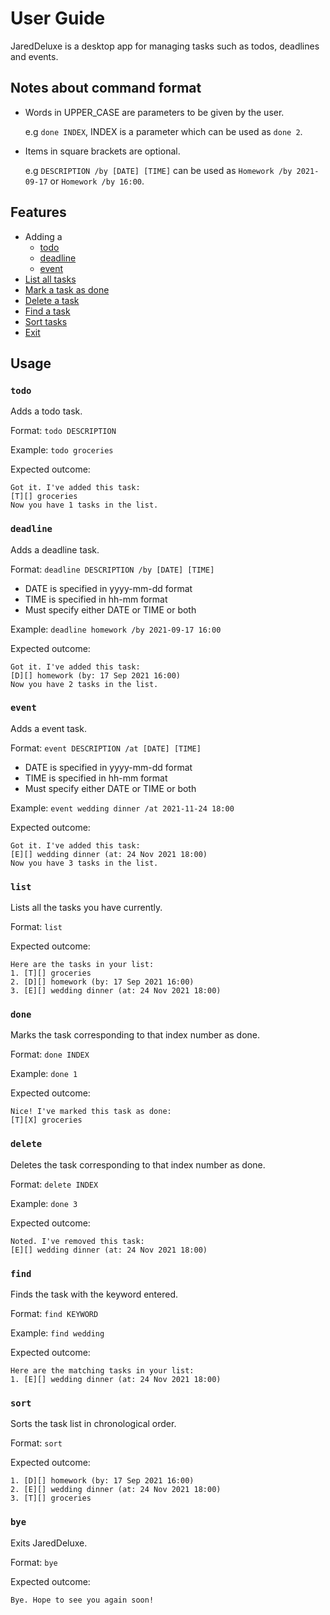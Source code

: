# User Guide

JaredDeluxe is a desktop app for managing tasks such as todos, deadlines and events.

## Notes about command format
* Words in UPPER_CASE are parameters to be given by the user.

  e.g `done INDEX`, INDEX is a parameter which can be used as `done 2`.
* Items in square brackets are optional.

  e.g `DESCRIPTION /by [DATE] [TIME]` can be used as `Homework /by 2021-09-17` or `Homework /by 16:00`.


## Features

- Adding a
  - [todo](#todo)
  - [deadline](#deadline)
  - [event](#event)
- [List all tasks](#list) 
- [Mark a task as done](#done) 
- [Delete a task](#delete) 
- [Find a task](#find) 
- [Sort tasks](#sort) 
- [Exit](#bye) 

## Usage

### `todo`
Adds a todo task.

Format: `todo DESCRIPTION`

Example: `todo groceries`

Expected outcome:

```
Got it. I've added this task:
[T][] groceries
Now you have 1 tasks in the list.
```

### `deadline` 
Adds a deadline task.

Format: `deadline DESCRIPTION /by [DATE] [TIME]`
* DATE is specified in yyyy-mm-dd format
* TIME is specified in hh-mm format
* Must specify either DATE or TIME or both

Example: `deadline homework /by 2021-09-17 16:00`

Expected outcome:

```
Got it. I've added this task:
[D][] homework (by: 17 Sep 2021 16:00)
Now you have 2 tasks in the list.
```

### `event` 
Adds a event task.

Format: `event DESCRIPTION /at [DATE] [TIME]`
* DATE is specified in yyyy-mm-dd format
* TIME is specified in hh-mm format
* Must specify either DATE or TIME or both

Example: `event wedding dinner /at 2021-11-24 18:00`

Expected outcome:

```
Got it. I've added this task:
[E][] wedding dinner (at: 24 Nov 2021 18:00)
Now you have 3 tasks in the list.
```

### `list`
Lists all the tasks you have currently.

Format: `list`

Expected outcome:

```
Here are the tasks in your list:
1. [T][] groceries
2. [D][] homework (by: 17 Sep 2021 16:00)
3. [E][] wedding dinner (at: 24 Nov 2021 18:00)
```

### `done`
Marks the task corresponding to that index number as done.

Format: `done INDEX`

Example: `done 1`

Expected outcome:

```
Nice! I've marked this task as done:
[T][X] groceries
```

### `delete`
Deletes the task corresponding to that index number as done.

Format: `delete INDEX`

Example: `done 3`

Expected outcome:

```
Noted. I've removed this task:
[E][] wedding dinner (at: 24 Nov 2021 18:00)
```

### `find`
Finds the task with the keyword entered.

Format: `find KEYWORD`

Example: `find wedding`

Expected outcome:

```
Here are the matching tasks in your list:
1. [E][] wedding dinner (at: 24 Nov 2021 18:00)
```

### `sort`
Sorts the task list in chronological order.

Format: `sort`

Expected outcome:

```
1. [D][] homework (by: 17 Sep 2021 16:00)
2. [E][] wedding dinner (at: 24 Nov 2021 18:00)
3. [T][] groceries
```

### `bye`
Exits JaredDeluxe.

Format: `bye`

Expected outcome:

```
Bye. Hope to see you again soon!
```




